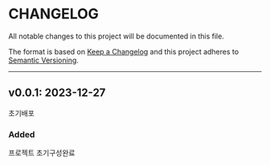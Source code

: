 # CHANGELOG

All notable changes to this project will be documented in this file.
 
The format is based on [Keep a Changelog](http://keepachangelog.com)
and this project adheres to [Semantic Versioning](http://semver.org).

---

## v0.0.1: 2023-12-27

초기배포

### Added

프로젝트 초기구성완료



[v0.0.2]: https://github.com/chanhi2000/crashcourse/compare/v0.0.1...v0.0.2